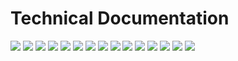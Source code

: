 # Technical Documentation

![](documentation/instrumentation-buoy-technical-doc-page-001.jpg)
![](documentation/instrumentation-buoy-technical-doc-page-002.jpg)
![](documentation/instrumentation-buoy-technical-doc-page-003.jpg)
![](documentation/instrumentation-buoy-technical-doc-page-004.jpg)
![](documentation/instrumentation-buoy-technical-doc-page-005.jpg)
![](documentation/instrumentation-buoy-technical-doc-page-006.jpg)
![](documentation/instrumentation-buoy-technical-doc-page-007.jpg)
![](documentation/instrumentation-buoy-technical-doc-page-008.jpg)
![](documentation/instrumentation-buoy-technical-doc-page-009.jpg)
![](documentation/instrumentation-buoy-technical-doc-page-010.jpg)
![](documentation/instrumentation-buoy-technical-doc-page-011.jpg)
![](documentation/instrumentation-buoy-technical-doc-page-012.jpg)
![](documentation/instrumentation-buoy-technical-doc-page-013.jpg)
![](documentation/instrumentation-buoy-technical-doc-page-014.jpg)
![](documentation/instrumentation-buoy-technical-doc-page-015.jpg)
